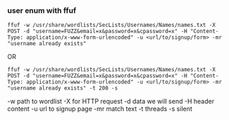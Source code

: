 <h3>user enum with ffuf</h3>


```
ffuf -w /usr/share/wordlists/SecLists/Usernames/Names/names.txt -X POST -d "username=FUZZ&email=x&password=x&cpassword=x" -H "Content-Type: application/x-www-form-urlencoded" -u <url/to/signup/form> -mr "username already exists"

```
OR
```
ffuf -w /usr/share/wordlists/SecLists/Usernames/Names/names.txt -X POST -d "username=FUZZ&email=x&password=x&cpassword=x" -H "Content-Type: application/x-www-form-urlencoded" -u <url/to/signup/form> -mr "username already exists" -t 200 -s

```

-w path to wordlist
-X for HTTP request
-d data we will send
-H header content
-u url to signup page
-mr match text
-t threads
-s silent
